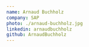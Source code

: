 ```yaml
---
name: Arnaud Buchholz
company: SAP
photo: ./arnaud-buchholz.jpg
linkedin: arnaudbuchholz
github: ArnaudBuchholz
---
```

